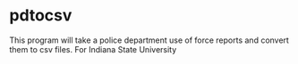 # pdtocsv
This program will take a police department use of force reports and convert them to csv files. For Indiana State University
